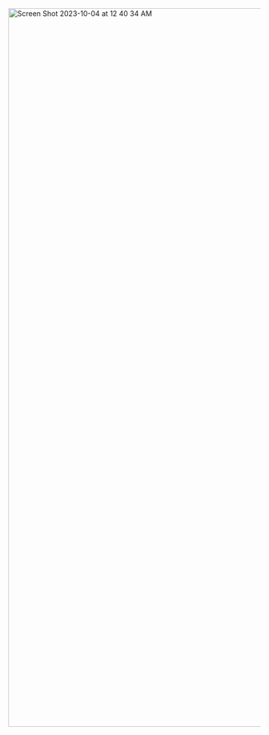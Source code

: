 <img width="1436" alt="Screen Shot 2023-10-04 at 12 40 34 AM" src="https://github.com/Ben-Towler/tech-test-poap/assets/31007761/40215f1b-1de7-4ee4-9946-e50eefdbbab7">
